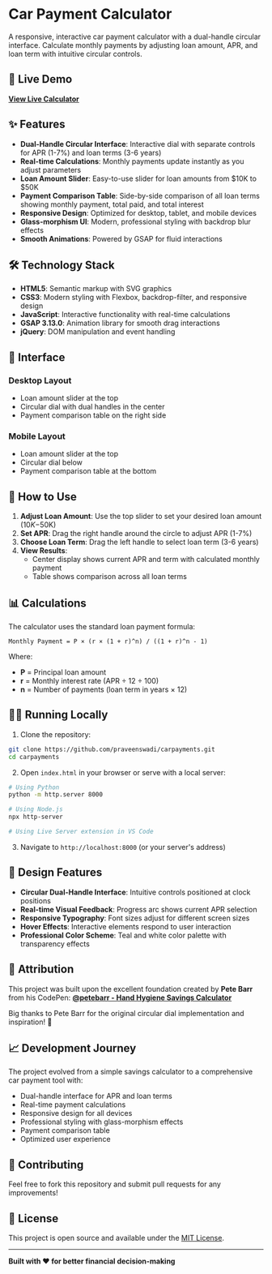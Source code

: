 # Car Payment Calculator

A responsive, interactive car payment calculator with a dual-handle circular interface. Calculate monthly payments by adjusting loan amount, APR, and loan term with intuitive circular controls.

## 🚀 Live Demo

**[View Live Calculator](https://praveenswadi.github.io/carpayments/)**

## ✨ Features

- **Dual-Handle Circular Interface**: Interactive dial with separate controls for APR (1-7%) and loan terms (3-6 years)
- **Real-time Calculations**: Monthly payments update instantly as you adjust parameters
- **Loan Amount Slider**: Easy-to-use slider for loan amounts from $10K to $50K
- **Payment Comparison Table**: Side-by-side comparison of all loan terms showing monthly payment, total paid, and total interest
- **Responsive Design**: Optimized for desktop, tablet, and mobile devices
- **Glass-morphism UI**: Modern, professional styling with backdrop blur effects
- **Smooth Animations**: Powered by GSAP for fluid interactions

## 🛠️ Technology Stack

- **HTML5**: Semantic markup with SVG graphics
- **CSS3**: Modern styling with Flexbox, backdrop-filter, and responsive design
- **JavaScript**: Interactive functionality with real-time calculations
- **GSAP 3.13.0**: Animation library for smooth drag interactions
- **jQuery**: DOM manipulation and event handling

## 📱 Interface

### Desktop Layout
- Loan amount slider at the top
- Circular dial with dual handles in the center
- Payment comparison table on the right side

### Mobile Layout
- Loan amount slider at the top
- Circular dial below
- Payment comparison table at the bottom

## 🎯 How to Use

1. **Adjust Loan Amount**: Use the top slider to set your desired loan amount ($10K-$50K)
2. **Set APR**: Drag the right handle around the circle to adjust APR (1-7%)
3. **Choose Loan Term**: Drag the left handle to select loan term (3-6 years)
4. **View Results**: 
   - Center display shows current APR and term with calculated monthly payment
   - Table shows comparison across all loan terms

## 📊 Calculations

The calculator uses the standard loan payment formula:

```
Monthly Payment = P × (r × (1 + r)^n) / ((1 + r)^n - 1)
```

Where:
- **P** = Principal loan amount
- **r** = Monthly interest rate (APR ÷ 12 ÷ 100)
- **n** = Number of payments (loan term in years × 12)

## 🏃‍♂️ Running Locally

1. Clone the repository:
```bash
git clone https://github.com/praveenswadi/carpayments.git
cd carpayments
```

2. Open `index.html` in your browser or serve with a local server:
```bash
# Using Python
python -m http.server 8000

# Using Node.js
npx http-server

# Using Live Server extension in VS Code
```

3. Navigate to `http://localhost:8000` (or your server's address)

## 🎨 Design Features

- **Circular Dual-Handle Interface**: Intuitive controls positioned at clock positions
- **Real-time Visual Feedback**: Progress arc shows current APR selection
- **Responsive Typography**: Font sizes adjust for different screen sizes
- **Hover Effects**: Interactive elements respond to user interaction
- **Professional Color Scheme**: Teal and white color palette with transparency effects

## 🙏 Attribution

This project was built upon the excellent foundation created by **Pete Barr** from his CodePen:
**[@petebarr - Hand Hygiene Savings Calculator](https://codepen.io/petebarr/pen/rmOJQW)**

Big thanks to Pete Barr for the original circular dial implementation and inspiration! 🙌

## 📈 Development Journey

The project evolved from a simple savings calculator to a comprehensive car payment tool with:
- Dual-handle interface for APR and loan terms
- Real-time payment calculations
- Responsive design for all devices
- Professional styling with glass-morphism effects
- Payment comparison table
- Optimized user experience

## 🤝 Contributing

Feel free to fork this repository and submit pull requests for any improvements!

## 📄 License

This project is open source and available under the [MIT License](LICENSE).

---

**Built with ❤️ for better financial decision-making** 